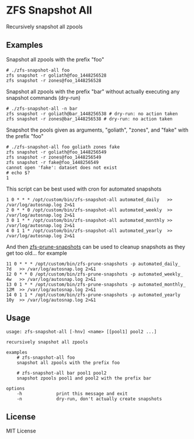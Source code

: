 ZFS Snapshot All
================

Recursively snapshot all zpools

Examples
--------

Snapshot all zpools with the prefix "foo"

    # ./zfs-snapshot-all foo
    zfs snapshot -r goliath@foo_1448256528
    zfs snapshot -r zones@foo_1448256528

Snapshot all zpools with the prefix "bar" without actually executing
any snapshot commands (dry-run)

    # ./zfs-snapshot-all -n bar
    zfs snapshot -r goliath@bar_1448256538 # dry-run: no action taken
    zfs snapshot -r zones@bar_1448256538 # dry-run: no action taken

Snapshot the pools given as arguments, "goliath", "zones", and "fake"
with the prefix "foo"

    # ./zfs-snapshot-all foo goliath zones fake
    zfs snapshot -r goliath@foo_1448256549
    zfs snapshot -r zones@foo_1448256549
    zfs snapshot -r fake@foo_1448256549
    cannot open 'fake': dataset does not exist
    # echo $?
    1

This script can be best used with cron for automated snapshots

    1 0 * * * /opt/custom/bin/zfs-snapshot-all automated_daily   >> /var/log/autosnap.log 2>&1
    2 0 * * 0 /opt/custom/bin/zfs-snapshot-all automated_weekly  >> /var/log/autosnap.log 2>&1
    3 0 1 * * /opt/custom/bin/zfs-snapshot-all automated_monthly >> /var/log/autosnap.log 2>&1
    4 0 1 1 * /opt/custom/bin/zfs-snapshot-all automated_yearly  >> /var/log/autosnap.log 2>&1

And then [zfs-prune-snapshots](https://github.com/bahamas10/zfs-prune-snapshots)
can be used to cleanup snapshots as they get too old... for example

    11 0 * * * /opt/custom/bin/zfs-prune-snapshots -p automated_daily_   7d   >> /var/log/autosnap.log 2>&1
    12 0 * * 0 /opt/custom/bin/zfs-prune-snapshots -p automated_weekly_  4w   >> /var/log/autosnap.log 2>&1
    13 0 1 * * /opt/custom/bin/zfs-prune-snapshots -p automated_monthly_ 12M  >> /var/log/autosnap.log 2>&1
    14 0 1 1 * /opt/custom/bin/zfs-prune-snapshots -p automated_yearly   10y  >> /var/log/autosnap.log 2>&1

Usage
-----

    usage: zfs-snapshot-all [-hnv] <name> [[pool1] pool2 ...]

    recursively snapshot all zpools

    examples
        # zfs-snapshot-all foo
        snapshot all zpools with the prefix foo

        # zfs-snapshot-all bar pool1 pool2
        snapshot zpools pool1 and pool2 with the prefix bar

    options
        -h             print this message and exit
        -n             dry-run, don't actually create snapshots

License
-------

MIT License
